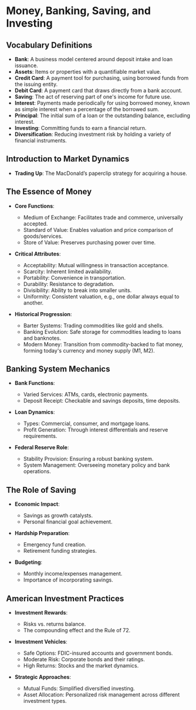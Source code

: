# Money, Banking, Saving, and Investing

## Vocabulary Definitions
- **Bank**: A business model centered around deposit intake and loan issuance.
- **Assets**: Items or properties with a quantifiable market value.
- **Credit Card**: A payment tool for purchasing, using borrowed funds from the issuing entity.
- **Debit Card**: A payment card that draws directly from a bank account.
- **Saving**: The act of reserving part of one's income for future use.
- **Interest**: Payments made periodically for using borrowed money, known as simple interest when a percentage of the borrowed sum.
- **Principal**: The initial sum of a loan or the outstanding balance, excluding interest.
- **Investing**: Committing funds to earn a financial return.
- **Diversification**: Reducing investment risk by holding a variety of financial instruments.


## Introduction to Market Dynamics
- **Trading Up**: The MacDonald’s paperclip strategy for acquiring a house.

## The Essence of Money
- **Core Functions**:
    - Medium of Exchange: Facilitates trade and commerce, universally accepted.
    - Standard of Value: Enables valuation and price comparison of goods/services.
    - Store of Value: Preserves purchasing power over time.

- **Critical Attributes**:
    - Acceptability: Mutual willingness in transaction acceptance.
    - Scarcity: Inherent limited availability.
    - Portability: Convenience in transportation.
    - Durability: Resistance to degradation.
    - Divisibility: Ability to break into smaller units.
    - Uniformity: Consistent valuation, e.g., one dollar always equal to another.

- **Historical Progression**:
    - Barter Systems: Trading commodities like gold and shells.
    - Banking Evolution: Safe storage for commodities leading to loans and banknotes.
    - Modern Money: Transition from commodity-backed to fiat money, forming today's currency and money supply (M1, M2).

## Banking System Mechanics
- **Bank Functions**:
    - Varied Services: ATMs, cards, electronic payments.
    - Deposit Receipt: Checkable and savings deposits, time deposits.

- **Loan Dynamics**:
    - Types: Commercial, consumer, and mortgage loans.
    - Profit Generation: Through interest differentials and reserve requirements.

- **Federal Reserve Role**:
    - Stability Provision: Ensuring a robust banking system.
    - System Management: Overseeing monetary policy and bank operations.

## The Role of Saving
- **Economic Impact**:
    - Savings as growth catalysts.
    - Personal financial goal achievement.

- **Hardship Preparation**:
    - Emergency fund creation.
    - Retirement funding strategies.

- **Budgeting**:
    - Monthly income/expenses management.
    - Importance of incorporating savings.

## American Investment Practices
- **Investment Rewards**:
    - Risks vs. returns balance.
    - The compounding effect and the Rule of 72.

- **Investment Vehicles**:
    - Safe Options: FDIC-insured accounts and government bonds.
    - Moderate Risk: Corporate bonds and their ratings.
    - High Returns: Stocks and the market dynamics.

- **Strategic Approaches**:
    - Mutual Funds: Simplified diversified investing.
    - Asset Allocation: Personalized risk management across different investment types.
